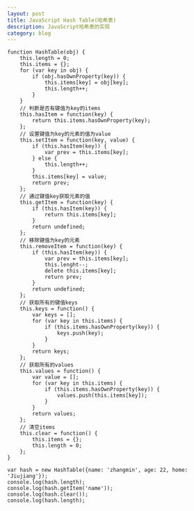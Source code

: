 ```yaml
---
layout: post
title: JavaScript Hash Table(哈希表)
description: JavaScript哈希表的实现
category: blog
---
```


	function HashTable(obj) {
		this.length = 0;
		this.items = {};
		for (var key in obj) {
			if (obj.hasOwnProperty(key)) {
				this.items[key] = obj[key];
				this.length++;
			}
		}
		// 判断是否有键值为key的items
		this.hasItem = function(key) {
			return this.items.hasOwnProperty(key);
		};
		// 设置键值为key的元素的值为value
		this.setItem = function(key, value) {
			if (this.hasItem(key)) {
				var prev = this.items[key];
			} else {
				this.length++;
			}
			this.items[key] = value;
			return prev;
		};
		// 通过键值key获取元素的值
		this.getItem = function(key) {
			if (this.hasItem(key)) {
				return this.items[key];
			}
			return undefined;
		};
		// 移除键值为key的元素
		this.removeItem = function(key) {
			if (this.hasItem(key)) {
				var prev = this.items[key];
				this.lenght--;
				delete this.items[key];
				return prev;
			}
			return undefined;
		};
		// 获取所有的键值keys
		this.keys = function() {
			var keys = [];
			for (var key in this.items) {
				if (this.items.hasOwnProperty(key)) {
					keys.push(key);
				}
			}
			return keys;
		};
		// 获取所有的values
		this.values = function() {
			var value = [];
			for (var key in this.items) {
				if (this.items.hasOwnProperty(key)) {
					values.push(this.items[key]);
				}
			}
			return values;
		};
		// 清空items
		this.clear = function() {
			this.items = {};
			this.length = 0;
		};
	}

	var hash = new HashTable({name: 'zhangmin', age: 22, home: 'Jiujiang'});
	console.log(hash.length);
	console.log(hash.getItem('name'));
	console.log(hash.clear());
	console.log(hash.length);
